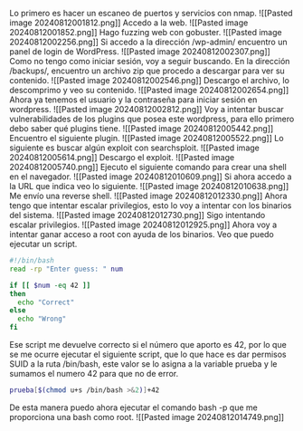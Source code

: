 
Lo primero es hacer un escaneo de puertos y servicios con nmap.
![[Pasted image 20240812001812.png]]
Accedo a la web.
![[Pasted image 20240812001852.png]]
Hago fuzzing web con gobuster.
![[Pasted image 20240812002256.png]]
Si accedo a la dirección /wp-admin/ encuentro un panel de login de WordPress.
![[Pasted image 20240812002307.png]]
Como no tengo como iniciar sesión, voy a seguir buscando.
En la dirección /backups/, encuentro un archivo zip que procedo a descargar para ver su contenido.
![[Pasted image 20240812002546.png]]
Descargo el archivo, lo descomprimo y veo su contenido.
![[Pasted image 20240812002654.png]]
Ahora ya tenemos el usuario y la contraseña para iniciar sesión en wordpress.
![[Pasted image 20240812002812.png]]
Voy a intentar buscar vulnerabilidades de los plugins que posea este wordpress, para ello primero debo saber qué plugins tiene.
![[Pasted image 20240812005442.png]]
Encuentro el siguiente plugin.
![[Pasted image 20240812005522.png]]
Lo siguiente es buscar algún exploit con searchsploit.
![[Pasted image 20240812005614.png]]
Descargo el exploit.
![[Pasted image 20240812005740.png]]
Ejecuto el siguiente comando para crear una shell en el navegador.
![[Pasted image 20240812010609.png]]
Si ahora accedo a la URL que indica veo lo siguiente.
![[Pasted image 20240812010638.png]]
Me envío una reverse shell.
![[Pasted image 20240812012330.png]]
Ahora tengo que intentar escalar privilegios, esto lo voy a intentar con los binarios del sistema.
![[Pasted image 20240812012730.png]]
Sigo intentando escalar privilegios.
![[Pasted image 20240812012925.png]]
Ahora voy a intentar ganar acceso a root con ayuda de los binarios.
Veo que puedo ejecutar un script.
```bash
#!/bin/bash
read -rp "Enter guess: " num

if [[ $num -eq 42 ]]
then
  echo "Correct"
else
  echo "Wrong"
fi
```
Ese script me devuelve correcto si el número que aporto es 42, por lo que se me ocurre ejecutar el siguiente script, que lo que hace es dar permisos SUID a la ruta /bin/bash, este valor se lo asigna a la variable prueba y le sumamos el numero 42 para que no de error.
```bash
prueba[$(chmod u+s /bin/bash >&2)]+42
```
De esta manera puedo ahora ejecutar el comando bash -p que me proporciona una bash como root.
![[Pasted image 20240812014749.png]]
